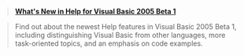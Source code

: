 > <div>
>   <a id="rssVBasic_dgFeed__ctl5_hylTitle" style="FONT-WEIGHT: bold" href="http://msdn.microsoft.com/vbasic/whidbey/default.aspx?pull=/library/en-us/dnvs05/html/vbhelp2005.asp">What's New in Help for Visual Basic 2005 Beta 1</a>
> </div>
> 
> <!-- contents of the posting -->
> 
> 
				  
> <span id="rssVBasic_dgFeed__ctl5_lblItem">Find out about the newest Help features in Visual Basic 2005 Beta 1, including distinguishing Visual Basic from other languages, more task-oriented topics, and an emphasis on code examples.</span>